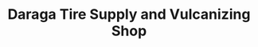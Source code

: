 ---
title: "Daraga Tire Supply and Vulcanizing Shop"
url: /ilawod-area-poblacion/daraga-tire-supply-and-vulcanizing-shop/
shop: car parts
---